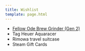 ```yaml
---
title: Wishlist
template: page.html
---
```


- [Fellow Ode Brew Grinder (Gen 2)](https://fellowproducts.com/products/ode-brew-grinder-gen-2)
- Tag Heuer Aquaracer
- Rimowa travel suitcase
- Steam Gift Cards
